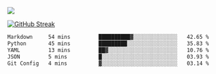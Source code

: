 ![](http://github-profile-summary-cards.vercel.app/api/cards/profile-details?username=sivori&theme=nightowl)

[![GitHub Streak](https://github-readme-streak-stats-murex-one.vercel.app?user=sivori&theme=nightowl&hide_border=true&card_width=700&card_height=200&ring=EBE011&fire=EB9B1B)](https://git.io/streak-stats)

<!--START_SECTION:waka-->

```txt
Markdown     54 mins         ██████████▓░░░░░░░░░░░░░░   42.65 %
Python       45 mins         █████████░░░░░░░░░░░░░░░░   35.83 %
YAML         13 mins         ██▓░░░░░░░░░░░░░░░░░░░░░░   10.76 %
JSON         5 mins          █░░░░░░░░░░░░░░░░░░░░░░░░   03.93 %
Git Config   4 mins          ▓░░░░░░░░░░░░░░░░░░░░░░░░   03.14 %
```

<!--END_SECTION:waka-->

